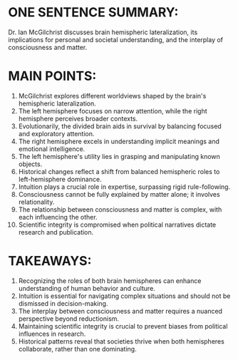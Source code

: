 # ONE SENTENCE SUMMARY:
Dr. Ian McGilchrist discusses brain hemispheric lateralization, its implications for personal and societal understanding, and the interplay of consciousness and matter.

# MAIN POINTS:
1. McGilchrist explores different worldviews shaped by the brain's hemispheric lateralization.
2. The left hemisphere focuses on narrow attention, while the right hemisphere perceives broader contexts.
3. Evolutionarily, the divided brain aids in survival by balancing focused and exploratory attention.
4. The right hemisphere excels in understanding implicit meanings and emotional intelligence.
5. The left hemisphere's utility lies in grasping and manipulating known objects.
6. Historical changes reflect a shift from balanced hemispheric roles to left-hemisphere dominance.
7. Intuition plays a crucial role in expertise, surpassing rigid rule-following.
8. Consciousness cannot be fully explained by matter alone; it involves relationality.
9. The relationship between consciousness and matter is complex, with each influencing the other.
10. Scientific integrity is compromised when political narratives dictate research and publication.

# TAKEAWAYS:
1. Recognizing the roles of both brain hemispheres can enhance understanding of human behavior and culture.
2. Intuition is essential for navigating complex situations and should not be dismissed in decision-making.
3. The interplay between consciousness and matter requires a nuanced perspective beyond reductionism.
4. Maintaining scientific integrity is crucial to prevent biases from political influences in research.
5. Historical patterns reveal that societies thrive when both hemispheres collaborate, rather than one dominating.
